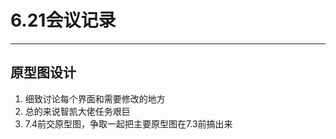 ﻿# 6.21会议记录

---
## 原型图设计 ##

 1. 细致讨论每个界面和需要修改的地方
 2. 总的来说智凯大佬任务艰巨
 3. 7.4前交原型图，争取一起把主要原型图在7.3前搞出来
 